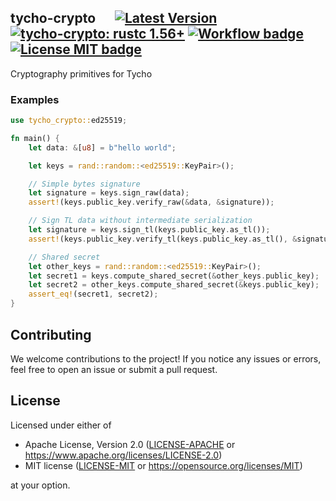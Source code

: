 ## tycho-crypto &emsp; [![Latest Version]][crates.io] [![tycho-crypto: rustc 1.56+]][Rust 1.56] [![Workflow badge]][Workflow] [![License MIT badge]][License MIT]

[Latest Version]: https://img.shields.io/crates/v/tycho-crypto.svg
[crates.io]: https://crates.io/crates/tycho-crypto
[tycho-crypto: rustc 1.56+]: https://img.shields.io/badge/rustc-1.56+-lightgray.svg
[Rust 1.56]: https://blog.rust-lang.org/2021/10/21/Rust-1.56.0.html
[Workflow badge]: https://img.shields.io/github/actions/workflow/status/broxus/tycho-crypto/master.yml?branch=master
[Workflow]: https://github.com/broxus/tycho-crypto/actions?query=workflow%3Amaster
[License MIT badge]: https://img.shields.io/badge/license-MIT-blue.svg
[License MIT]: https://opensource.org/licenses/MIT

Cryptography primitives for Tycho

### Examples

```rust
use tycho_crypto::ed25519;

fn main() {
    let data: &[u8] = b"hello world";

    let keys = rand::random::<ed25519::KeyPair>();

    // Simple bytes signature
    let signature = keys.sign_raw(data);
    assert!(keys.public_key.verify_raw(&data, &signature));

    // Sign TL data without intermediate serialization
    let signature = keys.sign_tl(keys.public_key.as_tl());
    assert!(keys.public_key.verify_tl(keys.public_key.as_tl(), &signature));

    // Shared secret
    let other_keys = rand::random::<ed25519::KeyPair>();
    let secret1 = keys.compute_shared_secret(&other_keys.public_key);
    let secret2 = other_keys.compute_shared_secret(&keys.public_key);
    assert_eq!(secret1, secret2);
}
```

## Contributing

We welcome contributions to the project! If you notice any issues or errors,
feel free to open an issue or submit a pull request.

## License

Licensed under either of

* Apache License, Version 2.0 ([LICENSE-APACHE](LICENSE-APACHE)
  or <https://www.apache.org/licenses/LICENSE-2.0>)
* MIT license ([LICENSE-MIT](LICENSE-MIT)
  or <https://opensource.org/licenses/MIT>)

at your option.
